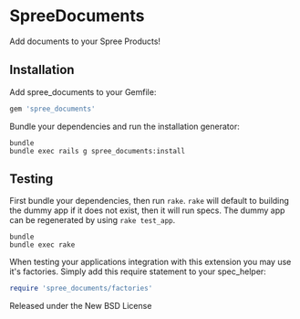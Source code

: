 SpreeDocuments
==============

Add documents to your Spree Products!

Installation
------------

Add spree_documents to your Gemfile:

```ruby
gem 'spree_documents'
```

Bundle your dependencies and run the installation generator:

```shell
bundle
bundle exec rails g spree_documents:install
```

Testing
-------

First bundle your dependencies, then run `rake`. `rake` will default to building the dummy app if it does not exist, then it will run specs. The dummy app can be regenerated by using `rake test_app`.

```shell
bundle
bundle exec rake
```

When testing your applications integration with this extension you may use it's factories.
Simply add this require statement to your spec_helper:

```ruby
require 'spree_documents/factories'
```

Released under the New BSD License
